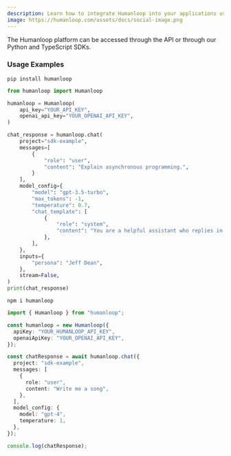 ```yaml
---
description: Learn how to integrate Humanloop into your applications using our Python and TypeScript SDKs or REST API.
image: https://humanloop.com/assets/docs/social-image.png
---
```


The Humanloop platform can be accessed through the API or through our Python and TypeScript SDKs.

<Cards>
  <Card
    title="Python ↗"
    icon="fa-brands fa-python"
    href="https://pypi.org/project/humanloop/"
  />
  <Card
    title="Node/TypeScript ↗"
    icon="fa-brands fa-node"
    icon="fa-brands fa-js"
    href="https://www.npmjs.com/package/humanloop"
  />
</Cards>

### Usage Examples

<Tabs>
<Tab title="Python SDK">

```shell title="Installation"
pip install humanloop
```

```python title="Example usage"
from humanloop import Humanloop

humanloop = Humanloop(
    api_key="YOUR_API_KEY",
    openai_api_key="YOUR_OPENAI_API_KEY",
)

chat_response = humanloop.chat(
    project="sdk-example",
    messages=[
        {
            "role": "user",
            "content": "Explain asynchronous programming.",
        }
    ],
    model_config={
        "model": "gpt-3.5-turbo",
        "max_tokens": -1,
        "temperature": 0.7,
        "chat_template": [
            {
                "role": "system",
                "content": "You are a helpful assistant who replies in the style of {{persona}}.",
            },
        ],
    },
    inputs={
        "persona": "Jeff Dean",
    },
    stream=False,
)
print(chat_response)
```

</Tab>
<Tab title="TypeScript SDK">

```shell title="Installation"
npm i humanloop
```

```typescript title="Example usage"
import { Humanloop } from "humanloop";

const humanloop = new Humanloop({
  apiKey: "YOUR_HUMANLOOP_API_KEY",
  openaiApiKey: "YOUR_OPENAI_API_KEY",
});

const chatResponse = await humanloop.chat({
  project: "sdk-example",
  messages: [
    {
      role: "user",
      content: "Write me a song",
    },
  ],
  model_config: {
    model: "gpt-4",
    temperature: 1,
  },
});

console.log(chatResponse);
```

</Tab>
</Tabs>
